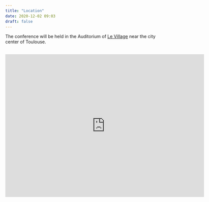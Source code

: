 ```yaml
---
title: "Location"
date: 2020-12-02 09:03
draft: false
---
```



The conference will be held in the Auditorium of [Le Village](https://www.levillagebyca-toulouse-evenement.fr) near the city center of Toulouse.
<br><br>

 <iframe width="625" height="450" frameborder="0" scrolling="no" marginheight="0" marginwidth="0" src="https://goo.gl/maps/hYWPGtqPwPKUq7oCA">Display larger map</a></small>
<br><br>

<img src="/img/LeVillage.jpg" width="400">



